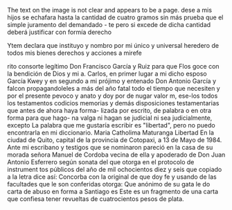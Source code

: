The text on the image is not clear and appears to be a page.
dese a mis hijos se echafara hasta la cantidad de cuatro gramos sin más prueba que el simple juramento del demandado - te pero si excede de dicha cantidad deberá justificar con
formía derecho

Ytem declara que instituyo y nombro por mi único y universal heredero de todos mis bienes derechos y acciones a mirefe

rito consorte legítimo Don Francisco García y Ruiz para que
Flos goce con la bendición de Dios y mi a.
Carlos, en primer lugar a mi dicho esposo García Kwey y en segundo a mi prójimo y entenado Don Antonio García y falcon propagandoleles a más del año fatal todo el tiempo que necesiten y por el presente pevoco y anato y doy por de nugar valor
m, ese-los todos los testamentos codicios memorias y demás disposiciones testamentarias que antes de ahora haya forma- lizada por escrito, de palabra o en otra forma para que hago- na valga ni hagan se judicial ni sea judicialmente, excepto
La palabra que me gustaría escribir es "libertad", pero no puedo encontrarla en mi diccionario.
Maria Catholima Maturanga
Libertad
En la ciudad de Quito, capital de la provincia de Cotopaxi, a 13 de Mayo de 1984.
Ante mi escribano y testigos que se nominaron pareció en la casa de su morada señora Manuel de Cordoba vecina de ella y apoderado de Don Juan Antonio Esferrero según sonata del que otorga en el protocolo de instrument
tos públicos del año de mil ochocientos diez y seis que copiado a la letra dice así: Concorba con la original de que doy fe y usando de las facultades que le son conferidas otorga: Que anónimo de su gata le do carta de abuso en forma a Santiago es
Este es un fragmento de una carta que confiesa tener revueltas de cuatrocientos pesos de plata.